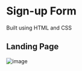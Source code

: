 # Sign-up Form
Built using HTML and CSS

## Landing Page

![image](https://github.com/user-attachments/assets/c2162545-fd63-4b4b-956e-fee3fb430e01)

